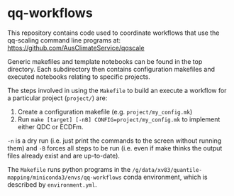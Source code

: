 # qq-workflows

This repository contains code used to coordinate workflows
that use the qq-scaling command line programs at:  
https://github.com/AusClimateService/qqscale

Generic makefiles and template notebooks can be found in the top directory.
Each subdirectory then contains configuration makefiles and
executed notebooks relating to specific projects.

The steps involved in using the `Makefile` to build an execute a workflow
for a particular project (`project/`) are:
1. Create a configuration makefile (e.g. `project/my_config.mk`) 
1. Run `make [target] [-nB] CONFIG=project/my_config.mk` to implement either QDC or ECDFm.

`-n` is a dry run (i.e. just print the commands to the screen without running them)
and `-B` forces all steps to be run
(i.e. even if make thinks the output files already exist and are up-to-date).

The `Makefile` runs python programs in the
`/g/data/xv83/quantile-mapping/miniconda3/envs/qq-workflows` conda environment,
which is described by `environment.yml`.

